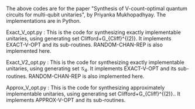 The above codes are for the paper "Synthesis of V-count-optimal quantum circuits for multi-qubit unitaries", by Priyanka Mukhopadhyay. The implementations are in Python.

Exact_V_opt.py : This is the code for synthesizing exactly implementable unitaries, using generating set Clifford+G_{Cliff}^{(2)}. It implements EXACT-V-OPT and its sub-routines. RANDOM-CHAN-REP is also implemented here.

Exact_V2_opt.py : This is the code for synthesizing exactly implementable unitaries, using generating set $\mathcal{G}_4$. It implements EXACT-V-OPT and its sub-routines. RANDOM-CHAN-REP is also implemented here.

Approx_V_opt.py : This is the code for synthesizing approximately implementable unitaries, using generating set Clifford+G_{Cliff}^{(2)}.. It implements APPROX-V-OPT and its sub-routines.
